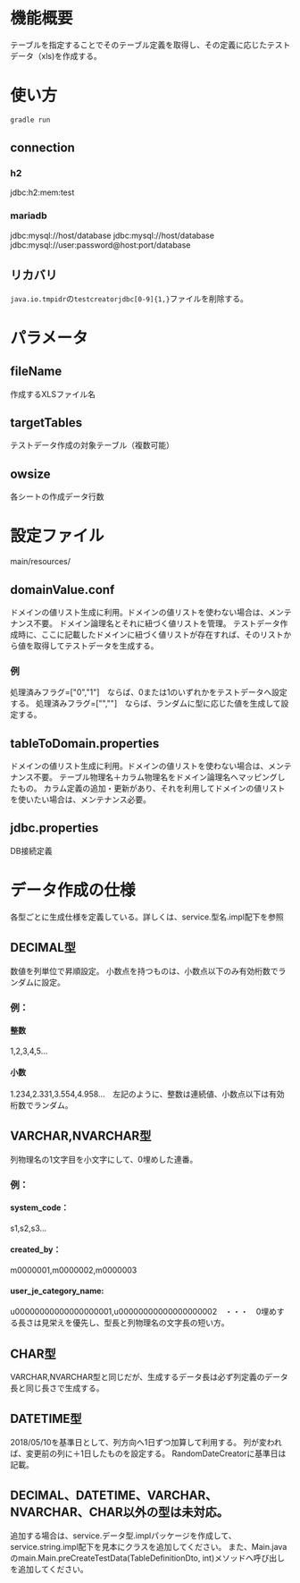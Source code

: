 # 機能概要
テーブルを指定することでそのテーブル定義を取得し、その定義に応じたテストデータ（xls)を作成する。

# 使い方
```sh
gradle run
```
## connection
### h2
jdbc:h2:mem:test
### mariadb
jdbc:mysql://host/database
jdbc:mysql://host/database
jdbc:mysql://user:password@host:port/database
## リカバリ
`java.io.tmpidr`の`testcreatorjdbc[0-9]{1,}`ファイルを削除する。

# パラメータ
## fileName
作成するXLSファイル名
## targetTables
テストデータ作成の対象テーブル（複数可能）
## owsize
各シートの作成データ行数

# 設定ファイル
main/resources/ 
## domainValue.conf
ドメインの値リスト生成に利用。ドメインの値リストを使わない場合は、メンテナンス不要。
ドメイン論理名とそれに紐づく値リストを管理。
テストデータ作成時に、ここに記載したドメインに紐づく値リストが存在すれば、そのリストから値を取得してテストデータを生成する。

### 例
処理済みフラグ=["0","1"]　ならば、0または1のいずれかをテストデータへ設定する。
処理済みフラグ=["",""]　ならば、ランダムに型に応じた値を生成して設定する。

## tableToDomain.properties
ドメインの値リスト生成に利用。ドメインの値リストを使わない場合は、メンテナンス不要。
テーブル物理名＋カラム物理名をドメイン論理名へマッピングしたもの。
カラム定義の追加・更新があり、それを利用してドメインの値リストを使いたい場合は、メンテナンス必要。

## jdbc.properties
DB接続定義

# データ作成の仕様
各型ごとに生成仕様を定義している。詳しくは、service.型名.impl配下を参照
## DECIMAL型
数値を列単位で昇順設定。
小数点を持つものは、小数点以下のみ有効桁数でランダムに設定。
### 例：
#### 整数
1,2,3,4,5...
#### 小数
1.234,2.331,3.554,4.958...　左記のように、整数は連続値、小数点以下は有効桁数でランダム。

## VARCHAR,NVARCHAR型
列物理名の1文字目を小文字にして、0埋めした連番。
### 例：
#### system_code：
s1,s2,s3... 
#### created_by：
m0000001,m0000002,m0000003 
#### user_je_category_name:
u00000000000000000001,u00000000000000000002　・・・　0埋めする長さは見栄えを優先し、型長と列物理名の文字長の短い方。
  
## CHAR型
VARCHAR,NVARCHAR型と同じだが、生成するデータ長は必ず列定義のデータ長と同じ長さで生成する。

## DATETIME型
2018/05/10を基準日として、列方向へ1日ずつ加算して利用する。
列が変われば、変更前の列に＋1日したものを設定する。
RandomDateCreatorに基準日は記載。

## DECIMAL、DATETIME、VARCHAR、NVARCHAR、CHAR以外の型は未対応。
追加する場合は、service.データ型.implパッケージを作成して、service.string.impl配下を見本にクラスを追加してください。
また、Main.javaのmain.Main.preCreateTestData(TableDefinitionDto, int)メソッドへ呼び出しを追加してください。
